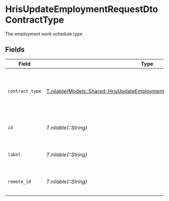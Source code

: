 # HrisUpdateEmploymentRequestDtoContractType

The employment work schedule type


## Fields

| Field                                                                                                                                                    | Type                                                                                                                                                     | Required                                                                                                                                                 | Description                                                                                                                                              | Example                                                                                                                                                  |
| -------------------------------------------------------------------------------------------------------------------------------------------------------- | -------------------------------------------------------------------------------------------------------------------------------------------------------- | -------------------------------------------------------------------------------------------------------------------------------------------------------- | -------------------------------------------------------------------------------------------------------------------------------------------------------- | -------------------------------------------------------------------------------------------------------------------------------------------------------- |
| `contract_type`                                                                                                                                          | [T.nilable(Models::Shared::HrisUpdateEmploymentRequestDtoSchemasContractType)](../../models/shared/hrisupdateemploymentrequestdtoschemascontracttype.md) | :heavy_minus_sign:                                                                                                                                       | The employment work schedule type (e.g., full-time, part-time)                                                                                           | full_time                                                                                                                                                |
| `id`                                                                                                                                                     | *T.nilable(::String)*                                                                                                                                    | :heavy_minus_sign:                                                                                                                                       | Unique identifier                                                                                                                                        | 8187e5da-dc77-475e-9949-af0f1fa4e4e3                                                                                                                     |
| `label`                                                                                                                                                  | *T.nilable(::String)*                                                                                                                                    | :heavy_minus_sign:                                                                                                                                       | The label of the employment type                                                                                                                         | Full-Time                                                                                                                                                |
| `remote_id`                                                                                                                                              | *T.nilable(::String)*                                                                                                                                    | :heavy_minus_sign:                                                                                                                                       | Provider's unique identifier                                                                                                                             | 8187e5da-dc77-475e-9949-af0f1fa4e4e3                                                                                                                     |